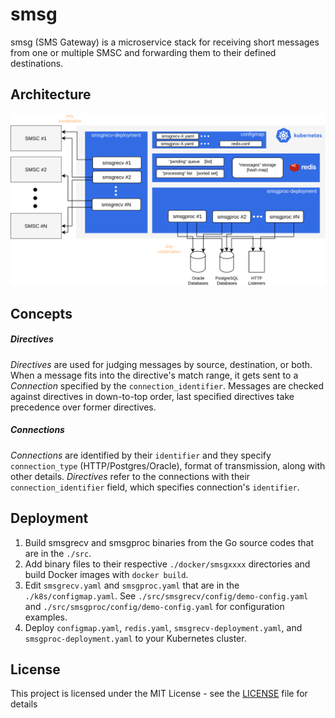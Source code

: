 # smsg
smsg (SMS Gateway) is a microservice stack for receiving short messages from one or multiple SMSC and forwarding them to their defined destinations.

## Architecture

![Basic architecture](arch.png)

## Concepts

##### Directives
*Directives* are used for judging messages by source, destination, or both. When a message fits into the directive's match range, it gets sent to a *Connection* specified by the `connection_identifier`.
Messages are checked against directives in down-to-top order, last specified directives take precedence over former directives.
##### Connections
*Connections* are identified by their `identifier` and they specify `connection_type` (HTTP/Postgres/Oracle), format of transmission, along with other details. *Directives* refer to the connections with their `connection_identifier` field, which specifies connection's `identifier`.

## Deployment

1. Build smsgrecv and smsgproc binaries from the Go source codes that are in the `./src`.
2. Add binary files to their respective `./docker/smsgxxxx` directories and build Docker images with `docker build`.
3. Edit `smsgrecv.yaml` and `smsgproc.yaml` that are in the `./k8s/configmap.yaml`. See `./src/smsgrecv/config/demo-config.yaml` and `./src/smsgproc/config/demo-config.yaml` for configuration examples.
4. Deploy `configmap.yaml`, `redis.yaml`, `smsgrecv-deployment.yaml`, and `smsgproc-deployment.yaml` to your Kubernetes cluster.

## License

This project is licensed under the MIT License - see the [LICENSE](LICENSE) file for details
